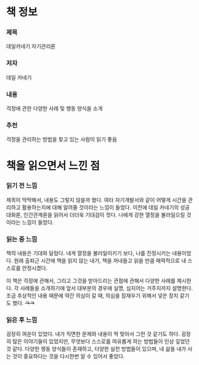 # 책 정보
### 제목
데일카네기 자기관리론
### 저자
데일 카네기
### 내용
걱정에 관한 다양한 사례 및 행동 양식을 소개
### 추천
걱정을 관리하는 방법을 찾고 있는 사람이 읽기 좋음

# 책을 읽으면서 느낀 점

### 읽기 전 느낌

제목이 딱딱해서, 내용도 그렇지 않을까 했다. 여타 자기개발서와 같이 어떻게 시간을 관리하고 활용하는지에 대해 알려줄 것이라는 느낌이 들었다. 이전에 데일 카네기의 성공대화론, 인간관계론을 읽어서 더더욱 기대감이 컷다. 나에게 강한 열정을 불러일으킬 것이라는 느낌이 들었다.

### 읽는 중 느낌
책의 내용은 기대와 달랐다. 내게 열정을 불러일이키기 보다, 나를 진정시키는 내용이었다. 원래 출퇴근 시간에 책을 읽지 않는 내가, 책을 꺼내들고 읽을 만큼 매력적으로 내 스스로를 안정시켰다.

이 책은 걱정에 관해서, 그리고 그것을 받아드리는 관점에 관해서 다양한 사례를 제시한다. 각 사례들을 소개하기에 앞서 대부분의 경우에 실명, 심지어는 거주지까지 설명한다. 조금 추상적인 내용 때문에 약간 의심이 갈 때, 의심을 잠재우기 위해서 넣은 장치 같기도 했다. <s>ㅋㅋ</s>

### 읽은 후 느낌
굉장히 여운이 있었다. 내가 직면한 문제와 내용이 딱 맞아서 그런 것 같기도 하다. 굉장히 많은 이야기들이 있었지만, 무엇보다 스스로를 여유롭게 하는 방법들이 인상 깊었던 것 같다. 다양한 행동 양식들이 존재하고, 다양한 실천 방법들이 있으며, 내 삶을 내가 사는 것이 중요하다는 것을 다시한번 알 수 있어서 좋았다.



